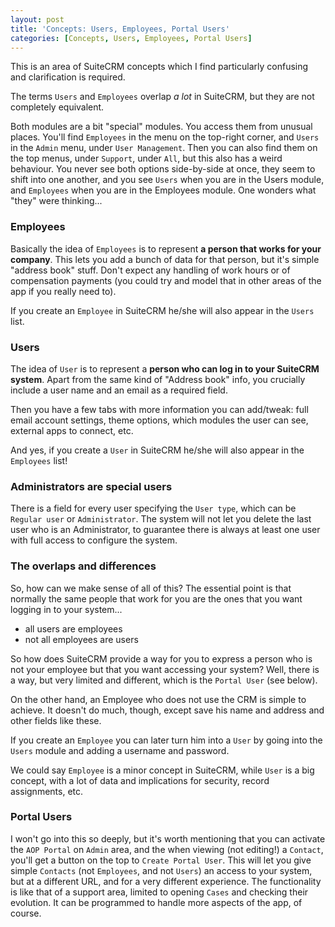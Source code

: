 ```yaml
---
layout: post
title: 'Concepts: Users, Employees, Portal Users'
categories: [Concepts, Users, Employees, Portal Users]
---
```


This is an area of SuiteCRM concepts which I find particularly confusing and clarification is required.

The terms `Users` and `Employees` overlap _a lot_ in SuiteCRM, but they are not completely equivalent. 

Both modules are a bit "special" modules. You access them from unusual places. You'll find `Employees` in the menu on the top-right corner, and `Users` in the `Admin` menu, under `User Management`. Then you can also find them on the top menus, under `Support`, under `All`, but this also has a weird behaviour. You never see both options side-by-side at once, they seem to shift into one another, and you see `Users` when you are in the Users module, and `Employees` when you are in the Employees module. One wonders what "they" were thinking...

### Employees ###

Basically the idea of `Employees` is to represent **a person that works for your company**. This lets you add a bunch of data for that person, but it's simple "address book" stuff. Don't expect any handling of work hours or of compensation payments (you could try and model that in other areas of the app if you really need to).

If you create an `Employee` in SuiteCRM he/she will also appear in the `Users` list.

### Users ###

The idea of `User` is to represent a **person who can log in to your SuiteCRM system**. Apart from the same kind of "Address book" info, you crucially include a user name and an email as a required field.

Then you have a few tabs with more information you can add/tweak: full email account settings, theme options, which modules the user can see, external apps to connect, etc.

And yes, if you create a `User` in SuiteCRM he/she will also appear in the `Employees` list!

### Administrators are special users ###

There is a field for every user specifying the `User type`, which can be `Regular user` or `Administrator`. The system will not let you delete the last user who is an Administrator, to guarantee there is always at least one user with full access to configure the system.

### The overlaps and differences ###

So, how can we make sense of all of this? The essential point is that normally the same people that work for you are the ones that you want logging in to your system... 

- all users are employees
- not all employees are users

So how does SuiteCRM provide a way for you to express a person who is not your employee but that you want accessing your system? Well, there is a way, but very limited and different, which is the `Portal User` (see below).

On the other hand, an Employee who does not use the CRM is simple to achieve. It doesn't do much, though, except save his name and address and other fields like these.

If you create an `Employee` you can later turn him into a `User` by going into the `Users` module and adding a username and password.

We could say `Employee` is a minor concept in SuiteCRM, while `User` is a big concept, with a lot of data and implications for security, record assignments, etc.

### Portal Users ###

I won't go into this so deeply, but it's worth mentioning that you can activate the `AOP Portal` on `Admin` area, and the when viewing (not editing!) a `Contact`, you'll get a button on the top to `Create Portal User`. This will let you give simple `Contacts` (not `Employees`, and not `Users`) an access to your system, but at a different URL, and for a very different experience. The functionality is like that of a support area, limited to opening `Cases` and checking their evolution. It can be programmed to handle more aspects of the app, of course.